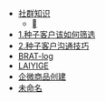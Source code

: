 <!-- docs/_sidebar.md created by koko-docsify_sidebarTool -->

- [社群知识](社群知识/README.md)
  - [](社群知识/)
- [1.种子客户该如何筛选](1.种子客户该如何筛选.md)
- [2.种子客户沟通技巧](2.种子客户沟通技巧.md)
- [BRAT-log](BRAT-log.md)
- [LAIYIGE](LAIYIGE.md)
- [企微商品创建](企微商品创建.md)
- [未命名](未命名.md)
 